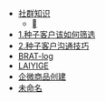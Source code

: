 <!-- docs/_sidebar.md created by koko-docsify_sidebarTool -->

- [社群知识](社群知识/README.md)
  - [](社群知识/)
- [1.种子客户该如何筛选](1.种子客户该如何筛选.md)
- [2.种子客户沟通技巧](2.种子客户沟通技巧.md)
- [BRAT-log](BRAT-log.md)
- [LAIYIGE](LAIYIGE.md)
- [企微商品创建](企微商品创建.md)
- [未命名](未命名.md)
 